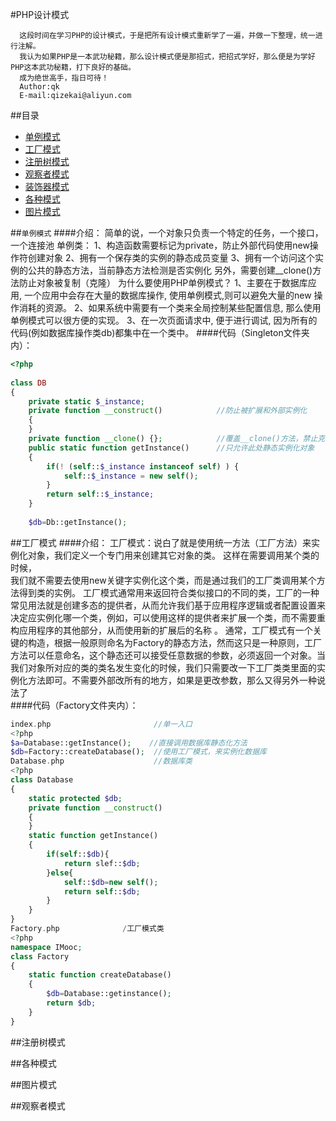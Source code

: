#PHP设计模式

      这段时间在学习PHP的设计模式，于是把所有设计模式重新学了一遍，并做一下整理，统一进行注解。
      我认为如果PHP是一本武功秘籍，那么设计模式便是那招式，把招式学好，那么便是为学好PHP这本武功秘籍，打下良好的基础。
      成为绝世高手，指日可待！
      Author:qk
      E-mail:qizekai@aliyun.com

##<a name="index"/>目录
* [单例模式](#line)
* [工厂模式](#title)
* [注册树模式](#text)
* [观察者模式](#dot)
* [装饰器模式](#symbol)
* [各种模式](#link)
* [图片模式](#pic)

##<a name="line"/>`单例模式`
####介绍：
      简单的说，一个对象只负责一个特定的任务，一个接口，一个连接池
      单例类：
      1、构造函数需要标记为private，防止外部代码使用new操作符创建对象
      2、拥有一个保存类的实例的静态成员变量
      3、拥有一个访问这个实例的公共的静态方法，当前静态方法检测是否实例化
      另外，需要创建__clone()方法防止对象被复制（克隆）
      为什么要使用PHP单例模式？
      1、主要在于数据库应用, 一个应用中会存在大量的数据库操作, 使用单例模式,则可以避免大量的new 操作消耗的资源。
      2、如果系统中需要有一个类来全局控制某些配置信息, 那么使用单例模式可以很方便的实现。
      3、在一次页面请求中, 便于进行调试, 因为所有的代码(例如数据库操作类db)都集中在一个类中。
####代码（Singleton文件夹内）：
```php
<?php  
  
class DB    
{    
    private static $_instance;        
    private function __construct()            //防止被扩展和外部实例化
    {        
    }    
    private function __clone() {};            //覆盖__clone()方法，禁止克隆        
    public static function getInstance()      //只允许此处静态实例化对象
    {    
        if(! (self::$_instance instanceof self) ) {    
            self::$_instance = new self();    
        }    
        return self::$_instance;    
    } 
    
    $db=Db::getInstance();
```


##<a name="title"/>工厂模式
####介绍：
            工厂模式：说白了就是使用统一方法（工厂方法）来实例化对象，我们定义一个专门用来创建其它对象的类。 这样在需要调用某个类的时候，<br/>我们就不需要去使用new关键字实例化这个类，而是通过我们的工厂类调用某个方法得到类的实例。
            工厂模式通常用来返回符合类似接口的不同的类，工厂的一种常见用法就是创建多态的提供者，从而允许我们基于应用程序逻辑或者配置设置来决定应实例化哪一个类，例如，可以使用这样的提供者来扩展一个类，而不需要重构应用程序的其他部分，从而使用新的扩展后的名称 。
            通常，工厂模式有一个关键的构造，根据一般原则命名为Factory的静态方法，然而这只是一种原则，工厂方法可以任意命名，这个静态还可以接受任意数据的参数，必须返回一个对象。当我们对象所对应的类的类名发生变化的时候，我们只需要改一下工厂类类里面的实例化方法即可。不需要外部改所有的地方，如果是更改参数，那么又得另外一种说法了    
####代码（Factory文件夹内）：
```php
index.php                       //单一入口
<?php
$a=Database::getInstance();    //直接调用数据库静态化方法
$db=Factory::createDatabase();  //使用工厂模式，来实例化数据库
Database.php                    //数据库类
<?php
class Database
{
	static protected $db;
	private function __construct()
	{
	}
	static function getInstance()
	{
		if(self::$db){
			return slef::$db;
		}else{
			self::$db=new self();
			return self::$db;
		}
	}
}
Factory.php              /工厂模式类
<?php
namespace IMooc;
class Factory
{
	static function createDatabase()
	{
		$db=Database::getinstance();
		return $db;
	}
}
```
##<a name="text"/>注册树模式

##<a name="link"/>各种模式


##<a name="pic"/>图片模式


##<a name="dot"/>观察者模式

